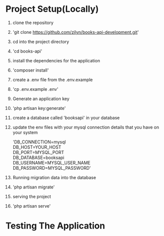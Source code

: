 # Project Setup(Locally)


 1.   clone the repository
 2.   'git clone https://github.com/zilyn/books-api-development.git'
 3.   cd into the project directory
 4.   'cd books-api'
 5.   install the dependencies for the application
 6.   'composer install'
 7.   create a .env file from the .env.example
 8.   'cp .env.example .env'
 9.   Generate an application key
 10.   'php artisan key:generate'
 11.   create a database called 'booksapi' in your database
 12.   update the env files with your mysql connection details that you have on your system
 
        'DB_CONNECTION=mysql  
         DB_HOST=YOUR_HOST  
         DB_PORT=MYSQL_PORT  
         DB_DATABASE=booksapi  
         DB_USERNAME=MYSQL_USER_NAME  
         DB_PASSWORD=MYSQL_PASSWORD'
         
         
 13.    Running migration data into the database
 14.    'php artisan migrate'
 15.    serving the project
 16.    'php artisan serve'


# Testing The Application

